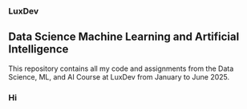 ### LuxDev
## Data Science Machine Learning and Artificial Intelligence 
This repository contains all my code and assignments from the Data Science, ML, and AI Course at LuxDev from January to June 2025.
### Hi
